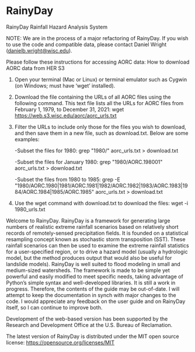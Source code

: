 # RainyDay
RainyDay Rainfall Hazard Analysis System

NOTE: We are in the process of a major refactoring of RainyDay. If you wish to use the code and compatible data, please contact Daniel Wright (danielb.wright@wisc.edu).

Please follow these instructions for accessing  AORC data:
How to download AORC data from HER S3
 
1. Open your terminal (Mac or Linux) or terminal emulator such as Cygwin (on Windows; must have ‘wget’ installed).

2. Download the file containing the URLs of all AORC files using the following command. This text file lists all the URLs for AORC files from February 1, 1979, to December 31, 2021: wget https://web.s3.wisc.edu/aorc/aorc_urls.txt

3. Filter the URLs to include only those for the files you wish to download, and then save them in a new file, such as download.txt. Below are some examples:

     -Subset the files for 1980: grep "1980/" aorc_urls.txt > download.txt

     -Subset the files for January 1980: grep "1980/AORC.198001" aorc_urls.txt > download.txt

     -Subset the files from 1980 to 1985: grep -E "1980/AORC.1980|1981/AORC.1981|1982/AORC.1982|1983/AORC.1983|1984/AORC.1984|1985/AORC.1985" aorc_urls.txt > download.txt

4. Use the wget command with download.txt to download the files: wget -i 1980_urls.txt

Welcome to RainyDay. RainyDay is a framework for generating large numbers of realistic extreme rainfall scenarios based on relatively short records of remotely-sensed precipitation fields.  It is founded on a statistical resampling concept known as stochastic storm transposition (SST).  These rainfall scenarios can then be used to examine the extreme rainfall statistics for a user-specified region, or to drive a hazard model (usually a hydrologic model, but the method produces output that would also be useful for landslide models). RainyDay is well suited to flood modeling in small and medium-sized watersheds.  The framework is made to be simple yet powerful and easily modified to meet specific needs, taking advantage of Python’s simple syntax and well-developed libraries.  It is still a work in progress.  Therefore, the contents of the guide may be out-of-date.  I will attempt to keep the documentation in synch with major changes to the code.  I would appreciate any feedback on the user guide and on RainyDay itself, so I can continue to improve both.

Development of the web-based version has been supported by the Research and Development Office at the U.S. Bureau of Reclamation.

The latest version of RainyDay is distributed under the MIT open source license: https://opensource.org/licenses/MIT

